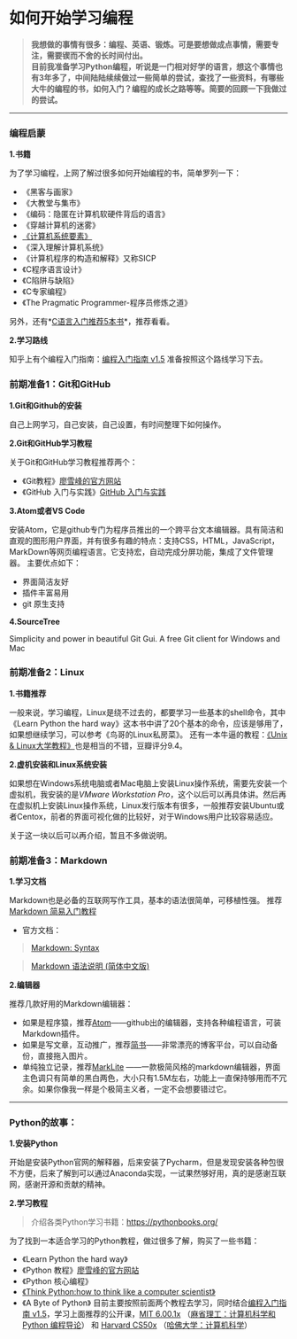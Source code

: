 # 如何开始学习编程


> **我想做的事情有很多：编程、英语、锻炼。可是要想做成点事情，需要专注，需要锲而不舍的长时间付出。** <br />
>**目前我准备学习Python编程，听说是一门相对好学的语言，想这个事情也有3年多了，中间陆陆续续做过一些简单的尝试，查找了一些资料，有哪些大牛的编程的书，如何入门？编程的成长之路等等。简要的回顾一下我做过的尝试。**

------

### 编程启蒙

**1.书籍**

为了学习编程，上网了解过很多如何开始编程的书，简单罗列一下：
- 《黑客与画家》
- 《大教堂与集市》
- 《编码：隐匿在计算机软硬件背后的语言》
- 《穿越计算机的迷雾》
- [《计算机系统要素》](https://book.douban.com/subject/1998341/)
- 《深入理解计算机系统》
- 《计算机程序的构造和解释》又称SICP
- 《C程序语言设计》
- 《C陷阱与缺陷》
- 《C专家编程》
- 《The Pragmatic Programmer-程序员修炼之道》

另外，还有*[C语言入门推荐5本书](http://blog.jobbole.com/53108/)*，推荐看看。

**2.学习路线**

知乎上有个编程入门指南：[编程入门指南 v1.5](https://zhuanlan.zhihu.com/p/19959253)
准备按照这个路线学习下去。

### 前期准备1：Git和GitHub

**1.Git和Github的安装**

自己上网学习，自己安装，自己设置，有时间整理下如何操作。

**2.Git和GitHub学习教程**

关于Git和GitHub学习教程推荐两个：
- 《Git教程》[廖雪峰的官方网站](https://www.liaoxuefeng.com/)
- 《GitHub 入门与实践》[GitHub 入门与实践](https://book.douban.com/subject/26462816/)

**3.Atom或者VS Code**

安装Atom，它是github专门为程序员推出的一个跨平台文本编辑器。具有简洁和直观的图形用户界面，并有很多有趣的特点：支持CSS，HTML，JavaScript，MarkDown等网页编程语言。它支持宏，自动完成分屏功能，集成了文件管理器。
主要优点如下：
- 界面简洁友好
- 插件丰富易用
- git 原生支持

**4.SourceTree**

Simplicity and power in beautiful Git Gui.
A free Git client for Windows and Mac

### 前期准备2：Linux

**1.书籍推荐**

一般来说，学习编程，Linux是绕不过去的，都要学习一些基本的shell命令，其中《Learn Python the hard way》这本书中讲了20个基本的命令，应该是够用了，如果想继续学习，可以参考《鸟哥的Linux私房菜》。
还有一本牛逼的教程：[《Unix & Linux大学教程》](https://book.douban.com/subject/4253716/)也是相当的不错，豆瓣评分9.4。

**2.虚机安装和Linux系统安装**

如果想在Windows系统电脑或者Mac电脑上安装Linux操作系统，需要先安装一个虚拟机，我安装的是*VMware Workstation Pro*，这个以后可以再具体讲。然后再在虚拟机上安装Linux操作系统，Linux发行版本有很多，一般推荐安装Ubuntu或者Centox，前者的界面可视化做的比较好，对于Windows用户比较容易适应。

关于这一块以后可以再介绍，暂且不多做说明。

### 前期准备3：Markdown

**1.学习文档**

Markdown也是必备的互联网写作工具，基本的语法很简单，可移植性强。
推荐[Markdown 简易入门教程](http://www.jianshu.com/p/20e82ddb37cb)

- 官方文档：
>[Markdown: Syntax](http://daringfireball.net/projects/markdown/syntax)

>[Markdown 语法说明 (简体中文版)](http://wowubuntu.com/markdown/)

**2.编辑器**

推荐几款好用的Markdown编辑器：
- 如果是程序猿，推荐[Atom](https://atom.io/)——github出的编辑器，支持各种编程语言，可装Markdown插件。
- 如果是写文章，互动推广，推荐[简书](http://www.jianshu.com/)——非常漂亮的博客平台，可以自动备份，直接拖入图片。
- 单纯独立记录，推荐[MarkLite](https://itunes.apple.com/us/app/marklite-zhuan-ye-demarkdown/id1098107145?l=es&mt=8) ——一款极简风格的markdown编辑器，界面主色调只有简单的黑白两色，大小只有1.5M左右，功能上一直保持够用而不冗余。如果你像我一样是个极简主义者，一定不会想要错过它。

---
### Python的故事：

**1.安装Python**

开始是安装Python官网的解释器，后来安装了Pycharm，但是发现安装各种包很不方便，后来了解到可以通过Anaconda实现，一试果然够好用，真的是感谢互联网，感谢开源和贡献的精神。

**2.学习教程**
> 介绍各类Python学习书籍：https://pythonbooks.org/

为了找到一本适合学习的Python教程，做过很多了解，购买了一些书籍：
- 《Learn Python the hard way》
- 《Python 教程》[廖雪峰的官方网站](https://www.liaoxuefeng.com/)
- 《Python 核心编程》
- [《Think Python:how to think like a computer scientist》](http://greenteapress.com/wp/think-python-2e/)
- 《A Byte of Python》
目前主要按照前面两个教程去学习，同时结合[编程入门指南 v1.5](https://zhuanlan.zhihu.com/p/19959253)，学习上面推荐的公开课，[MIT 6.00.1x](https://zhuanlan.zhihu.com/p/%22) （[麻省理工：计算机科学和 Python 编程导论](http://link.zhihu.com/?target=http%3A//www.xuetangx.com/courses/course-v1%3AMITx%2B6_00_1x%2Bsp/about)）
和
[Harvard CS50x](http://link.zhihu.com/?target=https%3A//www.edx.org/course/introduction-computer-science-harvardx-cs50x) （[哈佛大学：计算机科学](http://link.zhihu.com/?target=http%3A//v.163.com/special/opencourse/cs50.html)）
